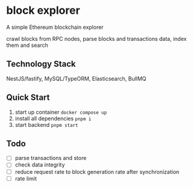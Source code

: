 # block explorer
A simple Ethereum blockchain explorer

crawl blocks from RPC nodes, parse blocks and transactions data, index them and search

## Technology Stack
NestJS/fastify, MySQL/TypeORM, Elasticsearch, BullMQ

## Quick Start
1. start up container `docker compose up`
2. install all dependencies `pnpm i`
3. start backend `pnpm start`

## Todo
- [ ] parse transactions and store
- [ ] check data integrity
- [ ] reduce request rate to block generation rate after synchronization
- [ ] rate limit
